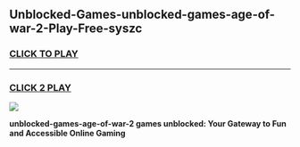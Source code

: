 
## Unblocked-Games-unblocked-games-age-of-war-2-Play-Free-syszc
<h3>
<a href="https://premium76.site?title=unblocked-games-age-of-war-2&ref=20A">CLICK TO PLAY</a></h3>
<hr>

<h3>
<a href="https://premium76.site?title=unblocked-games-age-of-war-2&ref=20A">CLICK 2 PLAY</a>
  
</h3>

<a href="https://premium76.site?title=unblocked-games-age-of-war-2&ref=20A"><img src="https://clearcache.store/games.png"></a>


**unblocked-games-age-of-war-2 games unblocked: Your Gateway to Fun and Accessible Online Gaming**

